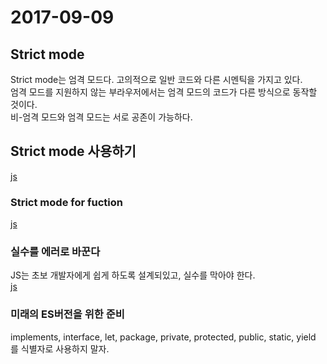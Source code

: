 # 2017-09-09
## Strict mode
Strict mode는 엄격 모드다. 고의적으로 일반 코드와 다른 시멘틱을 가지고 있다.<br>
엄격 모드를 지원하지 않는 부라우저에서는 엄격 모드의 코드가 다른 방식으로 동작할 것이다.<br>
비-엄격 모드와 엄격 모드는 서로 공존이 가능하다.<br>
## Strict mode 사용하기
[js](1.js)
### Strict mode for fuction
[js](2.js)
### 실수를 에러로 바꾼다
JS는 초보 개발자에게 쉽게 하도록 설계되있고, 실수를 막아야 한다.<br>
[js](3.js)
### 미래의 ES버전을 위한 준비
implements, interface, let, package, private, protected, public, static, yield 를 식별자로 사용하지 말자.<br>

